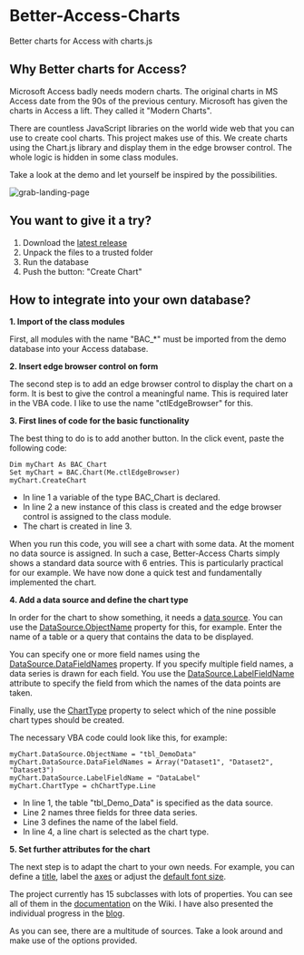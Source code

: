 # Better-Access-Charts
Better charts for Access with charts.js

## Why Better charts for Access?

Microsoft Access badly needs modern charts. The original charts in MS Access date from the 90s of the previous century. Microsoft has given the charts in Access a lift. They called it "Modern Charts".

There are countless JavaScript libraries on the world wide web that you can use to create cool charts. This project makes use of this.
We create charts using the Chart.js library and display them in the edge browser control. The whole logic is hidden in some class modules.

Take a look at the demo and let yourself be inspired by the possibilities.

![grab-landing-page](https://github.com/team-moeller/better-access-charts/blob/main/Demo.gif)

## You want to give it a try?
1. Download the [latest release](https://github.com/team-moeller/better-access-charts/releases/latest)
2. Unpack the files to a trusted folder
3. Run the database
4. Push the button: "Create Chart"

## How to integrate into your own database?
**1. Import of the class modules**

First, all modules with the name "BAC_*" must be imported from the demo database into your Access database.

**2. Insert edge browser control on form**

The second step is to add an edge browser control to display the chart on a form. It is best to give the control a meaningful name. This is required later in the VBA code. I like to use the name "ctlEdgeBrowser" for this.

**3. First lines of code for the basic functionality**

The best thing to do is to add another button. In the click event, paste the following code:

```vba
Dim myChart As BAC_Chart  
Set myChart = BAC.Chart(Me.ctlEdgeBrowser)  
myChart.CreateChart  
```

* In line 1 a variable of the type BAC_Chart is declared.
* In line 2 a new instance of this class is created and the edge browser control is assigned to the class module.
* The chart is created in line 3. 

When you run this code, you will see a chart with some data. At the moment no data source is assigned. In such a case, Better-Access Charts simply shows a standard data source with 6 entries. This is particularly practical for our example. We have now done a quick test and fundamentally implemented the chart.

**4. Add a data source and define the chart type**

In order for the chart to show something, it needs a [data source](https://github.com/team-moeller/better-access-charts/wiki/datasource). You can use the [DataSource.ObjectName](https://github.com/team-moeller/better-access-charts/wiki/datasource#objectname) property for this, for example. Enter the name of a table or a query that contains the data to be displayed.

You can specify one or more field names using the [DataSource.DataFieldNames](https://github.com/team-moeller/better-access-charts/wiki/datasource#datafieldnames) property. If you specify multiple field names, a data series is drawn for each field. You use the [DataSource.LabelFieldName](https://github.com/team-moeller/better-access-charts/wiki/datasource#labelfieldname) attribute to specify the field from which the names of the data points are taken.

Finally, use the [ChartType](https://github.com/team-moeller/better-access-charts/wiki/chart#charttype) property to select which of the nine possible chart types should be created.

The necessary VBA code could look like this, for example:

```vba
myChart.DataSource.ObjectName = "tbl_DemoData"
myChart.DataSource.DataFieldNames = Array("Dataset1", "Dataset2", "Dataset3")
myChart.DataSource.LabelFieldName = "DataLabel"
myChart.ChartType = chChartType.Line
```

* In line 1, the table "tbl_Demo_Data" is specified as the data source.
* Line 2 names three fields for three data series.
* Line 3 defines the name of the label field.
* In line 4, a line chart is selected as the chart type.

**5. Set further attributes for the chart**

The next step is to adapt the chart to your own needs. For example, you can define a [title](https://github.com/team-moeller/better-access-charts/wiki/title), label the [axes](https://github.com/team-moeller/better-access-charts/wiki/axis#labeltext) or adjust the [default font size](https://github.com/team-moeller/better-access-charts/wiki/font#size).

The project currently has 15 subclasses with lots of properties. You can see all of them in the [documentation](https://github.com/team-moeller/better-access-charts/wiki/documentation) on the Wiki. I have also presented the individual progress in the [blog](https://blog.team-moeller.de/search/label/Better%20Access%20Charts).

As you can see, there are a multitude of sources. Take a look around and make use of the options provided.
